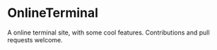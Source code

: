 # OnlineTerminal
A online terminal site, with some cool features. Contributions and pull requests welcome.
